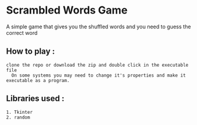 # Scrambled Words Game
  A simple game that gives you the shuffled words and you need to guess the correct word
## How to play :
    clone the repo or download the zip and double click in the executable file
      On some systems you may need to change it's properties and make it executable as a program.
## Libraries used : 
    1. Tkinter
    2. random
    
    
      
